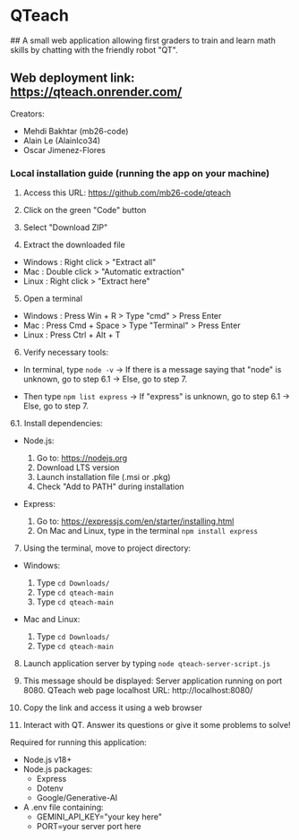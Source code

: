 # QTeach

## A small web application allowing first graders to train and learn math skills by chatting with the friendly robot "QT".
## Web deployment link: https://qteach.onrender.com/

Creators: 
- Mehdi Bakhtar (mb26-code)
- Alain Le (AlainIco34)
- Oscar Jimenez-Flores


### Local installation guide (running the app on your machine)

1. Access this URL: https://github.com/mb26-code/qteach

2. Click on the green "Code" button

3. Select "Download ZIP"

4. Extract the downloaded file
  - Windows : Right click > "Extract all"
  - Mac : Double click > "Automatic extraction"
  - Linux : Right click > "Extract here"

5. Open a terminal
  - Windows : Press Win + R > Type "cmd" > Press Enter
  - Mac : Press Cmd + Space > Type "Terminal" > Press Enter
  - Linux : Press Ctrl + Alt + T

6. Verify necessary tools:
  - In terminal, type `node -v`
   -> If there is a message saying that "node" is unknown, go to step 6.1
   -> Else, go to step 7.

  - Then type `npm list express`
   -> If "express" is unknown, go to step 6.1
   -> Else, go to step 7.

  6.1. Install dependencies:
  - Node.js:
    1. Go to: https://nodejs.org
    2. Download LTS version
    3. Launch installation file (.msi or .pkg)
    4. Check "Add to PATH" during installation

  - Express:
    1. Go to: https://expressjs.com/en/starter/installing.html
    2. On Mac and Linux, type in the terminal `npm install express`

7. Using the terminal, move to project directory:
  - Windows:
      1. Type `cd Downloads/`
      2. Type `cd qteach-main`
      3. Type `cd qteach-main`

  - Mac and Linux:
      1. Type `cd Downloads/`
      2. Type `cd qteach-main`

8. Launch application server by typing `node qteach-server-script.js`

9. This message should be displayed:
  Server application running on port 8080.
  QTeach web page localhost URL: http://localhost:8080/

10. Copy the link and access it using a web browser
  
11. Interact with QT. Answer its questions or give it some problems to solve!



Required for running this application:
- Node.js v18+
- Node.js packages:
  - Express
  - Dotenv
  - Google/Generative-AI
- A .env file containing:
  - GEMINI_API_KEY="your key here"
  - PORT=your server port here
